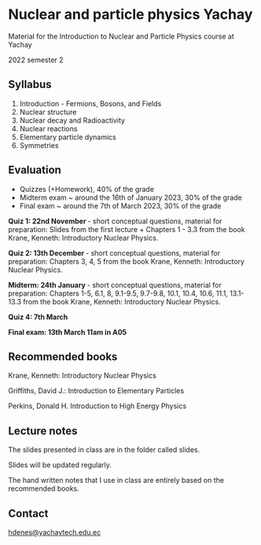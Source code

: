 # Nuclear and particle physics Yachay

Material for the Introduction to Nuclear and Particle Physics course at Yachay

2022 semester 2

## Syllabus

1. Introduction - Fermions, Bosons, and Fields	
2. Nuclear structure
3. Nuclear decay and Radioactivity
4. Nuclear reactions
5. Elementary particle dynamics
6. Symmetries

## Evaluation

- Quizzes (+Homework), 40% of the grade
- Midterm exam ~ around the 16th of January 2023, 30% of the grade 
- Final exam ~ around the 7th of March 2023, 30% of the grade

<b> Quiz 1: 22nd November </b> - short conceptual questions, material for preparation: Slides from the first lecture + Chapters 1 - 3.3 from the book Krane, Kenneth: Introductory Nuclear Physics.

<b> Quiz 2: 13th December </b> - short conceptual questions, material for preparation: Chapters 3, 4, 5 from the book Krane, Kenneth: Introductory Nuclear Physics.

<b> Midterm: 24th January </b> - short conceptual questions, material for preparation: Chapters 1-5, 6.1, 8, 9.1-9.5, 9.7-9.8, 10.1, 10.4, 10.6, 11.1, 13.1-13.3 from the book Krane, Kenneth: Introductory Nuclear Physics.

<b> Quiz 4: 7th March </b> 

<b> Final exam: 13th March 11am in A05 </b> 


## Recommended books

Krane, Kenneth: Introductory Nuclear Physics

Griffiths, David J.: Introduction to Elementary Particles

Perkins, Donald H. Introduction to High Energy Physics

## Lecture notes
The slides presented in class are in the folder called slides.

Slides will be updated regularly.

The hand written notes that I use in class are entirely based on the recommended books.

## Contact
hdenes@yachaytech.edu.ec
